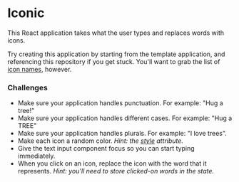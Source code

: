 # Iconic

This React application takes what the user types and replaces words with icons.

Try creating this application by starting from the template application, and referencing this repository if you get stuck. You'll want to grab the list of [icon names](./src/icons.json), however.

### Challenges

* Make sure your application handles punctuation. For example: "Hug a tree!"
* Make sure your application handles different cases. For example: "Hug a TREE"
* Make sure your application handles plurals. For example: "I love trees".
* Make each icon a random color. *Hint: the [style](https://facebook.github.io/react/docs/dom-elements.html#style) attribute.*
* Give the text input component focus so you can start typing immediately.
* When you click on an icon, replace the icon with the word that it represents. *Hint: you'll need to store clicked-on words in the state.*
